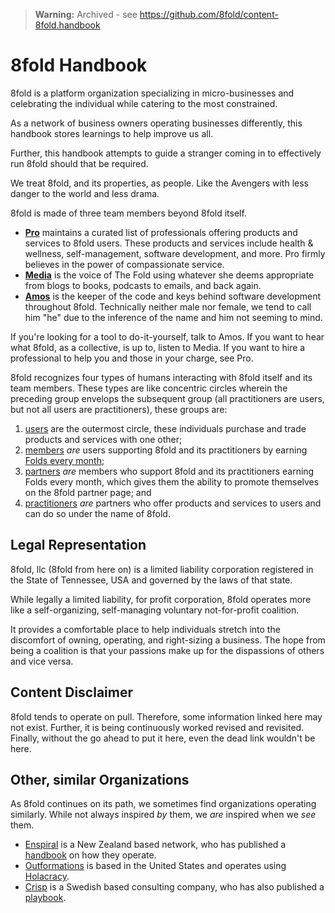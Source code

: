 > **Warning:** Archived - see https://github.com/8fold/content-8fold.handbook

# 8fold Handbook

8fold is a platform organization specializing in micro-businesses and celebrating the individual while catering to the most constrained.

As a network of business owners operating businesses differently, this handbook stores learnings to help improve us all.

Further, this handbook attempts to guide a stranger coming in to effectively run 8fold should that be required.

We treat 8fold, and its properties, as people. Like the Avengers with less danger to the world and less drama.

8fold is made of three team members beyond 8fold itself.

* [**Pro**](https://8fold.pro) maintains a curated list of professionals offering products and services to 8fold users. These products and services include health & wellness, self-management, software development, and more. Pro firmly believes in the power of compassionate service.
* [**Media**](http://8fold.media) is the voice of The Fold using whatever she deems appropriate from blogs to books, podcasts to emails, and back again.
* [**Amos**](https://8fold.software) is the keeper of the code and keys behind software development throughout 8fold. Technically neither male nor female, we tend to call him "he" due to the inference of the name and him not seeming to mind.

If you're looking for a tool to do-it-yourself, talk to Amos. If you want to hear what 8fold, as a collective, is up to, listen to Media. If you want to hire a professional to help you and those in your charge, see Pro.

8fold recognizes four types of humans interacting with 8fold itself and its team members. These types are like concentric circles wherein the preceding group envelops the subsequent group (all practitioners are users, but not all users are practitioners), these groups are:

1. [users](/the-outer-fold/users) are the outermost circle, these individuals purchase and trade products and services with one other;
2. [members](/the-outer-fold/members) _are_ users supporting 8fold and its practitioners by earning [Folds every month](/the-fold-system);
3. [partners](/the-outer-fold/partners) _are_ members who support 8fold and its practitioners earning Folds every month, which gives them the ability to promote themselves on the 8fold partner page; and
4. [practitioners](/the-outer-fold/practitioners) _are_ partners who offer products and services to users and can do so under the name of 8fold.

## Legal Representation

8fold, llc \(8fold from here on\) is a limited liability corporation registered in the State of Tennessee, USA and governed by the laws of that state.

While legally a limited liability, for profit corporation, 8fold operates more like a self-organizing, self-managing voluntary not-for-profit coalition.

It provides a comfortable place to help individuals stretch into the discomfort of owning, operating, and right-sizing a business. The hope from being a coalition is that your passions make up for the dispassions of others and vice versa.

## Content Disclaimer

8fold tends to operate on pull. Therefore, some information linked here may not exist. Further, it is being continuously worked revised and revisited. Finally, without the go ahead to put it here, even the dead link wouldn't be here.

## Other, similar Organizations

As 8fold continues on its path, we sometimes find organizations operating similarly. While not always inspired _by_ them, we _are_ inspired when we _see_ them.

* [Enspiral](https://enspiral.com) is a New Zealand based network, who has published a [handbook](https://handbook.enspiral.com) on how they operate.
* [Outformations](http://outformations.com) is based in the United States and operates using [Holacracy](https://www.holacracy.org).
* [Crisp](https://www.crisp.se) is a Swedish based consulting company, who has also published a [playbook](https://dna.crisp.se/docs/index.html).

